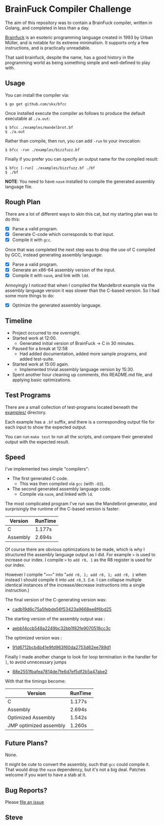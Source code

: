 # BrainFuck Compiler Challenge

The aim of this repository was to contain a BrainFuck compiler, written in Golang, and completed in less than a day.

[Brainfuck](https://en.wikipedia.org/wiki/Brainfuck) is an esoteric programming language created in 1993 by Urban Müller, and is notable for its extreme minimalism.  It supports only a few instructions, and is practically unreadable.

That said brainfuck, despite the name, has a good history in the programming world as being something simple and well-defined to play with.



## Usage

You can install the compiler via:

    $ go get github.com/skx/bfcc

Once installed execute the compiler as follows to produce the default executable at `./a.out`:

    $ bfcc ./examples/mandelbrot.bf
    $ ./a.out

Rather than compile, then run, you can add `-run` to your invocation:

    $ bfcc -run ./examples/bizzfuzz.bf

Finally if you prefer you can specify an output name for the compiled result:

    $ bfcc [-run] ./examples/bizzfuzz.bf ./bf
    $ ./bf

**NOTE**: You need to have `nasm` installed to compile the generated assembly language file.


## Rough Plan

There are a lot of different ways to skin this cat, but my starting plan was to do this:

* [x] Parse a valid program.
* [x] Generate C-code which corresponds to that input.
* [x] Compile it with `gcc`.

Once that was completed the next step was to drop the use of C compiled by GCC, instead generating assembly language:

* [x] Parse a valid program.
* [x] Generate an x86-64 assembly version of the input.
* [x] Compile it with `nasm`, and link with `ldd`.

Annoyingly I noticed that when I compiled the Mandelbrot example via the assembly language version it was slower than the C-based version.  So I had some more things to do:

* [x] Optimize the generated assembly language.



## Timeline

* Project occurred to me overnight.
* Started work at 12:00.
  * Generated initial version of BrainFuck -> C in 30 minutes.
* Paused for a break at 12:58
  * Had added documentation, added more sample programs, and added test-suite.
* Started work at 15:00 again.
  * Implemented trivial assembly language version by 15:30.
* Spent another hour cleaning up comments, _this_ README.md file, and applying basic optimizations.



## Test Programs

There are a small collection of test-programs located beneath the [examples/](examples/) directory.

Each example has a `.bf` suffix, and there is a corresponding output file for each input to show the expected output.

You can run `make test` to run all the scripts, and compare their generated output with the expected result.



## Speed

I've implemented two simple "compilers":

* The first generated C code.
  * This was then compiled via `gcc` (with `-O3`).
* The second generated assembly language code.
  * Compile via `nasm`, and linked with `ld`.

The most complicated program I've run was the Mandelbrot generator, and surprisingly the runtime of the C-based version is faster:

| Version  | RunTime |
|----------|---------|
| C        | 1.177s  |
| Assembly | 2.694s  |


Of course there are obvious optimizations to be made, which is why I structured the assembly language output as I did.  For example `>` is used to increase our index.  I compile `>` to `add r8, 1` as the R8 register is used for our index.

However I compile "`>>>`" into "`add r8, 1; add r8, 1; add r8, 1` when instead I should compile it into `add r8,3`.  (i.e. I can collapse multiple identical instances of the increase/decrease instructions into a single instruction.)

The final version of the C-generating version was:

* [cadb19d6c75a5febde56f53423a9668ee8f6bd25](https://github.com/skx/bfcc/tree/cadb19d6c75a5febde56f53423a9668ee8f6bd25)

The starting version of the assembly output was :

* [aebb14ccb548a2249bc32bb1f82fe9070518cc3c](https://github.com/skx/bfcc/tree/aebb14ccb548a2249bc32bb1f82fe9070518cc3c)

The optimized version was :

* [91d6712bcb4b41e9fd963f60da2753d62ee789d1](https://github.com/skx/bfcc/commit/91d6712bcb4b41e9fd963f60da2753d62ee789d1)

Finally I made another change to look for loop termination in the handler for `]`, to avoid unnecessary jumps

* [88e2551fbafea7814de7fe6d7ef5df2b5a47abe2](https://github.com/skx/bfcc/tree/88e2551fbafea7814de7fe6d7ef5df2b5a47abe2)

With that the timings become:

| Version                | RunTime |
|------------------------|---------|
| C                      | 1.177s  |
| Assembly               | 2.694s  |
| Optimized Assembly     | 1.542s  |
| JMP optimized assembly | 1.260s  |



## Future Plans?

None.

It might be cute to convert the assembly, such that `gcc` could compile it.  That would drop the `nasm` dependency, but it's not a big deal.  Patches welcome if you want to have a stab at it.



## Bug Reports?

Please [file an issue](https://github.com/skx/bfcc/issues)


Steve
--
